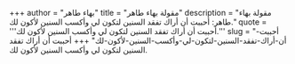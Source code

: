 +++
author = "بهاء طاهر"
title = "مقولة بهاء طاهر"
description = "مقولة بهاء طاهر: أحببت أن أراك تفقد السنين لتكون لي وأكسب السنين لأكون لك."
quote = '''أحببت أن أراك تفقد السنين لتكون لي وأكسب السنين لأكون لك.'''
slug = "أحببت-أن-أراك-تفقد-السنين-لتكون-لي-وأكسب-السنين-لأكون-لك"
+++
أحببت أن أراك تفقد السنين لتكون لي وأكسب السنين لأكون لك.
